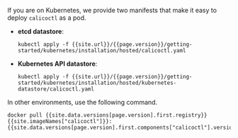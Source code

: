 If you are on Kubernetes, we provide two manifests that make it easy to deploy `calicoctl`
as a pod.

- **etcd datastore**:

   ```
   kubectl apply -f {{site.url}}/{{page.version}}/getting-started/kubernetes/installation/hosted/calicoctl.yaml
   ```
   
- **Kubernetes API datastore**:

   ```
   kubectl apply -f {{site.url}}/{{page.version}}/getting-started/kubernetes/installation/hosted/kubernetes-datastore/calicoctl.yaml
   ```

In other environments, use the following command.

```
docker pull {{site.data.versions[page.version].first.registry}}{{site.imageNames["calicoctl"]}}:{{site.data.versions[page.version].first.components["calicoctl"].version}}
```
